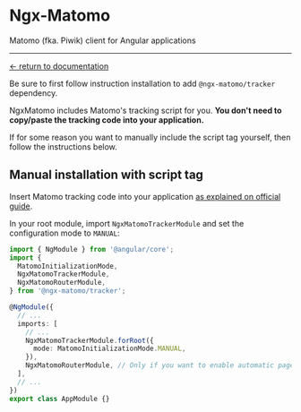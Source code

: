 # Ngx-Matomo

Matomo (fka. Piwik) client for Angular applications

---

[← return to documentation](../README.md)

Be sure to first follow instruction installation to add `@ngx-matomo/tracker` dependency.

NgxMatomo includes Matomo's tracking script for you.
**You don't need to copy/paste the tracking code into your application.**

If for some reason you want to manually include the script tag yourself, then follow the instructions below.

## Manual installation with script tag

Insert Matomo tracking code into your application
[as explained on official guide](https://developer.matomo.org/guides/tracking-javascript-guide).

In your root module, import `NgxMatomoTrackerModule` and set the configuration mode to `MANUAL`:

```typescript
import { NgModule } from '@angular/core';
import {
  MatomoInitializationMode,
  NgxMatomoTrackerModule,
  NgxMatomoRouterModule,
} from '@ngx-matomo/tracker';

@NgModule({
  // ...
  imports: [
    // ...
    NgxMatomoTrackerModule.forRoot({
      mode: MatomoInitializationMode.MANUAL,
    }),
    NgxMatomoRouterModule, // Only if you want to enable automatic page views tracking with @angular/router
  ],
  // ...
})
export class AppModule {}
```
